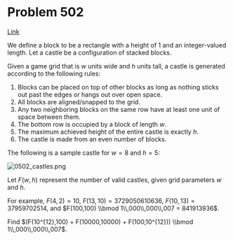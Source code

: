 # Problem 502

[Link](https://projecteuler.net/problem=502)

We define a block to be a rectangle with a height of $1$ and an integer-valued length. Let a castle be a configuration of stacked blocks.

Given a game grid that is $w$ units wide and $h$ units tall, a castle is generated according to the following rules:

1.  Blocks can be placed on top of other blocks as long as nothing sticks out past the edges or hangs out over open space.
2.  All blocks are aligned/snapped to the grid.
3.  Any two neighboring blocks on the same row have at least one unit of space between them.
4.  The bottom row is occupied by a block of length $w$.
5.  The maximum achieved height of the entire castle is exactly $h$.
6.  The castle is made from an even number of blocks.

The following is a sample castle for $w=8$ and $h=5$:

![0502_castles.png](resources/images/0502_castles.png?1678992053)

Let $F(w,h)$ represent the number of valid castles, given grid parameters $w$ and $h$.

For example, $F(4,2) = 10$, $F(13,10) = 3729050610636$, $F(10,13) = 37959702514$, and $F(100,100) \\bmod 1\\,000\\,000\\,007 = 841913936$.

Find $(F(10^{12},100) + F(10000,10000) + F(100,10^{12})) \\bmod 1\\,000\\,000\\,007$.
